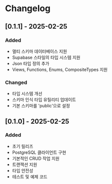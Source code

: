 # Changelog

## [0.1.1] - 2025-02-25

### Added
- 멀티 스키마 데이터베이스 지원
- Supabase 스타일의 타입 시스템 지원
- Json 타입 정의 추가
- Views, Functions, Enums, CompositeTypes 지원

### Changed
- 타입 시스템 개선
- 스키마 인식 타입 유틸리티 업데이트
- 기본 스키마를 'public'으로 설정

## [0.1.0] - 2025-02-25

### Added
- 초기 릴리즈
- PostgreSQL 클라이언트 구현
- 기본적인 CRUD 작업 지원
- 트랜잭션 지원
- 타입 안전성
- 테스트 및 예제 코드
